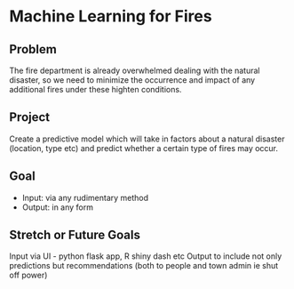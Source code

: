 # Machine Learning for Fires
## Problem

The fire department is already overwhelmed dealing with the natural disaster, so we need to minimize the occurrence and impact of any additional fires under these highten conditions.

## Project

Create a predictive model which will take in factors about a natural disaster (location, type etc) and predict whether a certain type of fires may occur.

## Goal

- Input: via any rudimentary method
- Output: in any form

## Stretch or Future Goals

Input via UI - python flask app, R shiny dash etc
Output to include not only predictions but recommendations (both to people and town admin ie shut off power)
